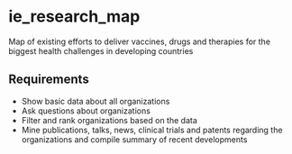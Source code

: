 # ie_research_map
Map of existing efforts to deliver vaccines, drugs and therapies for the biggest health challenges in developing countries

## Requirements
- Show basic data about all organizations
- Ask questions about organizations
- Filter and rank organizations based on the data
- Mine publications, talks, news, clinical trials and patents regarding the organizations and compile summary of recent developments